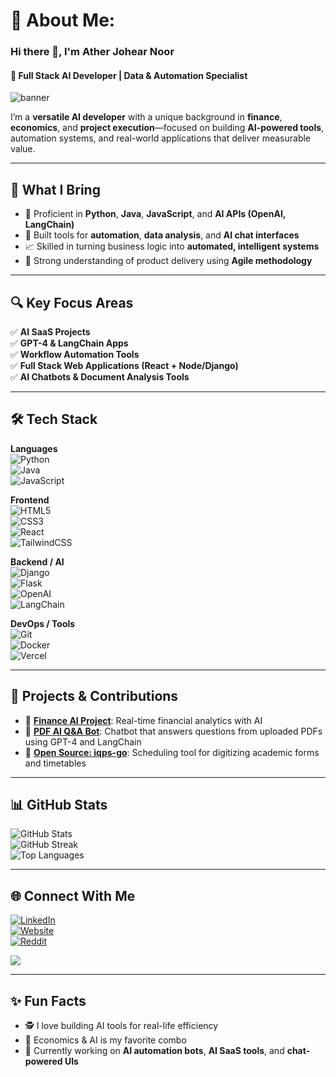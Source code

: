 # 💫 About Me:
### Hi there 👋, I'm **Ather Johear Noor**  
#### 🚀 Full Stack AI Developer | Data & Automation Specialist

![banner](https://media.licdn.com/dms/image/v2/D5616AQFIzmtRxuJbDA/profile-displaybackgroundimage-shrink_350_1400/B56ZXuDbTZGQAc-/0/1743455631743?e=1749081600&v=beta&t=EjFpOta0tUry_KDgGdc0gbG7ZRdf_MHddZFJmtjzJ_Y)

I’m a **versatile AI developer** with a unique background in **finance**, **economics**, and **project execution**—focused on building **AI-powered tools**, automation systems, and real-world applications that deliver measurable value.

---

## 🌟 What I Bring

- 🧠 Proficient in **Python**, **Java**, **JavaScript**, and **AI APIs (OpenAI, LangChain)**  
- 🔧 Built tools for **automation**, **data analysis**, and **AI chat interfaces**  
- 📈 Skilled in turning business logic into **automated, intelligent systems**  
- 💼 Strong understanding of product delivery using **Agile methodology**

---

## 🔍 Key Focus Areas

✅ **AI SaaS Projects**  
✅ **GPT-4 & LangChain Apps**  
✅ **Workflow Automation Tools**  
✅ **Full Stack Web Applications (React + Node/Django)**  
✅ **AI Chatbots & Document Analysis Tools**

---

## 🛠️ Tech Stack

**Languages**  
![Python](https://img.shields.io/badge/python-%233776AB.svg?style=for-the-badge&logo=python&logoColor=%23FFD43B)  
![Java](https://img.shields.io/badge/java-%23ED8B00.svg?style=for-the-badge&logo=openjdk&logoColor=white)  
![JavaScript](https://img.shields.io/badge/javascript-%23323330.svg?style=for-the-badge&logo=javascript&logoColor=%23F7DF1E)

**Frontend**  
![HTML5](https://img.shields.io/badge/html5-%23E34F26.svg?style=for-the-badge&logo=html5&logoColor=white)  
![CSS3](https://img.shields.io/badge/css3-%231572B6.svg?style=for-the-badge&logo=css3&logoColor=white)  
![React](https://img.shields.io/badge/react-%2320232a.svg?style=for-the-badge&logo=react&logoColor=%2361DAFB)  
![TailwindCSS](https://img.shields.io/badge/tailwindcss-%2338B2AC.svg?style=for-the-badge&logo=tailwind-css&logoColor=white)

**Backend / AI**  
![Django](https://img.shields.io/badge/django-%23092E20.svg?style=for-the-badge&logo=django&logoColor=white)  
![Flask](https://img.shields.io/badge/flask-%23000.svg?style=for-the-badge&logo=flask&logoColor=white)  
![OpenAI](https://img.shields.io/badge/OpenAI-API-blue?style=for-the-badge&logo=openai&logoColor=white)  
![LangChain](https://img.shields.io/badge/LangChain-AI-green?style=for-the-badge)

**DevOps / Tools**  
![Git](https://img.shields.io/badge/git-%23F05033.svg?style=for-the-badge&logo=git&logoColor=white)  
![Docker](https://img.shields.io/badge/docker-%230db7ed.svg?style=for-the-badge&logo=docker&logoColor=white)  
![Vercel](https://img.shields.io/badge/vercel-%23000000.svg?style=for-the-badge&logo=vercel&logoColor=white)

---

## 🚀 Projects & Contributions

- 🔗 [**Finance AI Project**](https://www.linkedin.com/feed/update/urn:li:activity:7264836033647636480/): Real-time financial analytics with AI  
- 🔗 [**PDF AI Q&A Bot**](https://github.com/atherjnoor): Chatbot that answers questions from uploaded PDFs using GPT-4 and LangChain  
- 🔗 [**Open Source: iqps-go**](https://github.com/metakgp/iqps-go): Scheduling tool for digitizing academic forms and timetables

---

## 📊 GitHub Stats

![GitHub Stats](https://github-readme-stats.vercel.app/api?username=atherjnoor&theme=radical&show_icons=true&hide_border=false)  
![GitHub Streak](https://github-readme-streak-stats.herokuapp.com/?user=atherjnoor&theme=radical&hide_border=false)  
![Top Languages](https://github-readme-stats.vercel.app/api/top-langs/?username=atherjnoor&theme=radical&hide_border=false&layout=compact)

---

## 🌐 Connect With Me

[![LinkedIn](https://img.shields.io/badge/LinkedIn-%230077B5.svg?logo=linkedin&logoColor=white)](https://www.linkedin.com/in/ather-johear-noor-621541278/)  
[![Website](https://img.shields.io/badge/Website-%23F7DF1E.svg?logo=icloud&logoColor=black)](https://atherjohearn.wixsite.com/my-website)  
[![Reddit](https://img.shields.io/badge/Reddit-%23FF4500.svg?logo=reddit&logoColor=white)](https://www.reddit.com/user/Icy_Show5139/)  

[![](https://visitcount.itsvg.in/api?id=atherjnoor&label=Profile%20Views&color=0&icon=5)](https://visitcount.itsvg.in)

---

## ✨ Fun Facts

- 🕵️ I love building AI tools for real-life efficiency  
- 🧠 Economics & AI is my favorite combo  
- 🎯 Currently working on **AI automation bots**, **AI SaaS tools**, and **chat-powered UIs**


